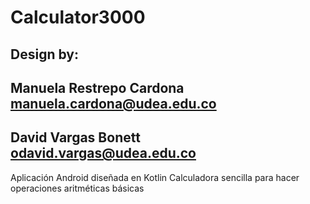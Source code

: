 # Calculator3000

## Design by: 
##           Manuela Restrepo Cardona manuela.cardona@udea.edu.co
##           David Vargas Bonett odavid.vargas@udea.edu.co

Aplicación Android diseñada en Kotlin
Calculadora sencilla para hacer operaciones aritméticas básicas 
